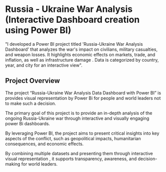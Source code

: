 # Russia - Ukraine War Analysis (Interactive Dashboard creation using Power BI)
"I developed a Power BI project titled 'Russia-Ukraine War Analysis Dashboard' that analyzes the war's impact on civilians, military casualties, and weapon losses. It highlights economic effects on markets, trade, and inflation, as well as infrastructure damage . Data is categorized by country, year, and city for an interactive view".
## Project Overview
The project “Russia-Ukraine War Analysis Data Dashboard with Power BI” is provides visual representation by Power Bi for people and world leaders not to make such a decision.

The primary goal of this project is to provide an in-depth 
analysis of the ongoing Russia-Ukraine war through interactive and visually engaging power Bi dashboards.

By leveraging Power BI, the project aims to present critical insights into key aspects of the conflict, such as geopolitical impacts, humanitarian consequences, and economic effects.

By combining multiple datasets and presenting them through interactive visual representation , it supports transparency, awareness, and decision-making for world leaders.
